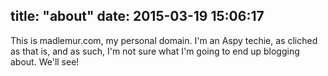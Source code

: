 title: "about"
date: 2015-03-19 15:06:17
---
This is madlemur.com, my personal domain. I'm an Aspy techie, as cliched as that is, and as such, I'm not sure what I'm going to end up blogging about. We'll see!
